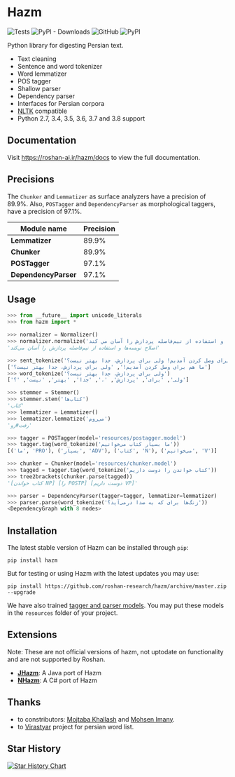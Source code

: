 Hazm
====
![Tests](https://img.shields.io/github/actions/workflow/status/roshan-research/hazm/tests.yml?branch=master)
![PyPI - Downloads](https://img.shields.io/pypi/dm/hazm)
![GitHub](https://img.shields.io/github/license/roshan-research/hazm)
![PyPI](https://img.shields.io/pypi/v/hazm)

Python library for digesting Persian text.
+ Text cleaning
+ Sentence and word tokenizer
+ Word lemmatizer
+ POS tagger
+ Shallow parser
+ Dependency parser
+ Interfaces for Persian corpora
+ [NLTK](http://nltk.org/) compatible
+ Python 2.7, 3.4, 3.5, 3.6, 3.7 and 3.8 support

## Documentation
Visit https://roshan-ai.ir/hazm/docs to view the full documentation.

## Precisions

The `Chunker` and `Lemmatizer` as surface analyzers have a precision of 89.9%. Also, `POSTagger` and `DependencyParser` as morphological taggers, have a precision of 97.1%.

|**Module name**       |**Precision**   |
|----------------------|----------------|
| **Lemmatizer**       | 89.9%          |
| **Chunker**          | 89.9%          |
| **POSTagger**        | 97.1%          |
| **DependencyParser** | 97.1%          |


## Usage

```python
>>> from __future__ import unicode_literals
>>> from hazm import *

>>> normalizer = Normalizer()
>>> normalizer.normalize('اصلاح نويسه ها و استفاده از نیم‌فاصله پردازش را آسان مي كند')
'اصلاح نویسه‌ها و استفاده از نیم‌فاصله پردازش را آسان می‌کند'

>>> sent_tokenize('ما هم برای وصل کردن آمدیم! ولی برای پردازش، جدا بهتر نیست؟')
['ما هم برای وصل کردن آمدیم!', 'ولی برای پردازش، جدا بهتر نیست؟']
>>> word_tokenize('ولی برای پردازش، جدا بهتر نیست؟')
['ولی', 'برای', 'پردازش', '،', 'جدا', 'بهتر', 'نیست', '؟']

>>> stemmer = Stemmer()
>>> stemmer.stem('کتاب‌ها')
'کتاب'
>>> lemmatizer = Lemmatizer()
>>> lemmatizer.lemmatize('می‌روم')
'رفت#رو'

>>> tagger = POSTagger(model='resources/postagger.model')
>>> tagger.tag(word_tokenize('ما بسیار کتاب می‌خوانیم'))
[('ما', 'PRO'), ('بسیار', 'ADV'), ('کتاب', 'N'), ('می‌خوانیم', 'V')]

>>> chunker = Chunker(model='resources/chunker.model')
>>> tagged = tagger.tag(word_tokenize('کتاب خواندن را دوست داریم'))
>>> tree2brackets(chunker.parse(tagged))
'[کتاب خواندن NP] [را POSTP] [دوست داریم VP]'

>>> parser = DependencyParser(tagger=tagger, lemmatizer=lemmatizer)
>>> parser.parse(word_tokenize('زنگ‌ها برای که به صدا درمی‌آید؟'))
<DependencyGraph with 8 nodes>

```

## Installation
The latest stable version of Hazm can be installed through `pip`:

	pip install hazm

But for testing or using Hazm with the latest updates you may use:

	pip install https://github.com/roshan-research/hazm/archive/master.zip --upgrade

We have also trained [tagger and parser models](https://github.com/roshan-research/hazm/releases/download/v0.5/resources-0.5.zip). You may put these models in the `resources` folder of your project.

## Extensions

Note: These are not official versions of hazm, not uptodate on functionality and are not supported by Roshan.

+ [**JHazm**](https://github.com/mojtaba-khallash/JHazm): A Java port of Hazm
+ [**NHazm**](https://github.com/mojtaba-khallash/NHazm): A C# port of Hazm

## Thanks

+ to constributors: [Mojtaba Khallash](https://github.com/mojtaba-khallash) and [Mohsen Imany](https://github.com/imani).
+ to [Virastyar](http://virastyar.ir/) project for persian word list.

## Star History

[![Star History Chart](https://api.star-history.com/svg?repos=roshan-research/hazm&type=Date)](https://star-history.com/#roshan-research/hazm&Date)
